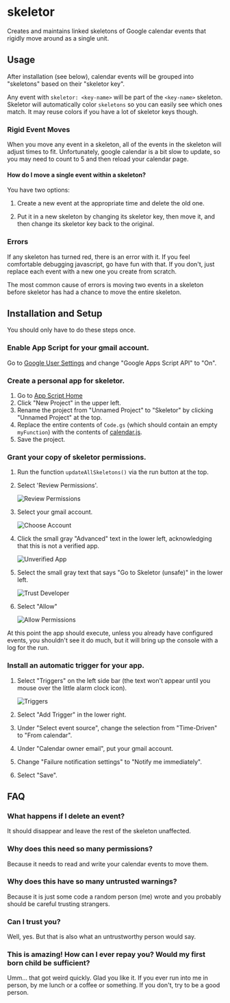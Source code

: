 # skeletor

Creates and maintains linked skeletons of Google calendar events that rigidly
move around as a single unit.

## Usage

After installation (see below), calendar events will be grouped into
"skeletons" based on their "skeletor key".

Any event with `skeletor: <key-name>` will be part of the `<key-name>` skeleton.
Skeletor will automatically color `skeletons` so you can easily see which ones
match.  It may reuse colors if you have a lot of skeletor keys though.

### Rigid Event Moves

When you move any event in a skeleton, all of the events in the skeleton will
adjust times to fit.  Unfortunately, google calendar is a bit slow to update, so
you may need to count to 5 and then reload your calendar page.

#### How do I move a single event within a skeleton?

You have two options:

1. Create a new event at the appropriate time and delete the old one.

1. Put it in a new skeleton by changing its skeletor key, then move
   it, and then change its skeletor key back to the original.

### Errors

If any skeleton has turned red, there is an error with it.  If you feel
comfortable debugging javascript, go have fun with that.  If you don't, just
replace each event with a new one you create from scratch.

The most common cause of errors is moving two events in a skeleton before
skeletor has had a chance to move the entire skeleton.

## Installation and Setup

You should only have to do these steps once.

### Enable App Script for your gmail account.

Go to [Google User Settings](https://script.google.com/home/usersettings) and
change "Google Apps Script API" to "On".

### Create a personal app for skeletor.

1. Go to [App Script Home](https://script.google.com/home)
1. Click "New Project" in the upper left.
1. Rename the project from "Unnamed Project" to "Skeletor" by clicking "Unnamed
   Project" at the top.
1. Replace the entire contents of `Code.gs` (which should contain an empty
   `myFunction`) with the contents of
   [calendar.js](https://raw.githubusercontent.com/fowles/skeletor/main/calendar.js).
1. Save the project.

### Grant your copy of skeletor permissions.

1. Run the function `updateAllSkeletons()` via the run button at the top.

1. Select 'Review Permissions'.

   ![Review Permissions](https://raw.githubusercontent.com/fowles/skeletor/main/docs/review_permissions.png)

1. Select your gmail account.

   ![Choose Account](https://raw.githubusercontent.com/fowles/skeletor/main/docs/choose_account.png)

1. Click the small gray "Advanced" text in the lower left, acknowledging that
   this is not a verified app.

   ![Unverified App](https://raw.githubusercontent.com/fowles/skeletor/main/docs/unverified_app.png)

1. Select the small gray text that says "Go to Skeletor (unsafe)" in the lower
   left.

   ![Trust Developer](https://raw.githubusercontent.com/fowles/skeletor/main/docs/trust_developer.png)

1. Select "Allow"

   ![Allow Permissions](https://raw.githubusercontent.com/fowles/skeletor/main/docs/allow_permissions.png)

At this point the app should execute, unless you already have configured events,
you shouldn't see it do much, but it will bring up the console with a log for
the run.

### Install an automatic trigger for your app.

1. Select "Triggers" on the left side bar (the text won't appear until you mouse
   over the little alarm clock icon).

   ![Triggers](https://raw.githubusercontent.com/fowles/skeletor/main/docs/triggers.png)

1. Select "Add Trigger" in the lower right.

1. Under "Select event source", change the selection from "Time-Driven" to "From
   calendar".

1. Under "Calendar owner email", put your gmail account.

1. Change "Failure notification settings" to "Notify me immediately".

1. Select "Save".

## FAQ

### What happens if I delete an event?

It should disappear and leave the rest of the skeleton unaffected.

### Why does this need so many permissions?

Because it needs to read and write your calendar events to move them.

### Why does this have so many untrusted warnings?

Because it is just some code a random person (me) wrote and you probably should
be careful trusting strangers.

### Can I trust you?

Well, yes.  But that is also what an untrustworthy person would say.

### This is amazing!  How can I ever repay you?  Would my first born child be sufficient?

Umm... that got weird quickly.  Glad you like it.  If you ever run into me in
person, by me lunch or a coffee or something.  If you don't, try to be a good
person.
